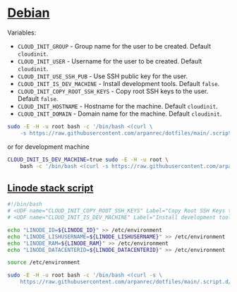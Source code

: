 # [Debian](/.script.d/debian-cloudinit.sh)

Variables:

* `CLOUD_INIT_GROUP` - Group name for the user to be created. Default `cloudinit`.
* `CLOUD_INIT_USER` - Username for the user to be created. Default `cloudinit`.
* `CLOUD_INIT_USE_SSH_PUB` - Use SSH public key for the user.
* `CLOUD_INIT_IS_DEV_MACHINE` - Install development tools. Default `false`.
* `CLOUD_INIT_COPY_ROOT_SSH_KEYS` - Copy root SSH keys to the user. Default `false`.
* `CLOUD_INIT_HOSTNAME` - Hostname for the machine. Default `cloudinit`.
* `CLOUD_INIT_DOMAIN` - Domain name for the machine. Default `cloudinit`.

```bash
sudo -E -H -u root bash -c '/bin/bash <(curl \
    -s https://raw.githubusercontent.com/arpanrec/dotfiles/main/.script.d/debian-cloudinit.sh)'
```

or for development machine

```bash
CLOUD_INIT_IS_DEV_MACHINE=true sudo -E -H -u root \
    bash -c '/bin/bash <(curl -s https://raw.githubusercontent.com/arpanrec/dotfiles/main/.script.d/debian-cloudinit.sh)'
```

## [Linode stack script](https://cloud.linode.com/stackscripts/1164660)

```bash
#!/bin/bash
# <UDF name="CLOUD_INIT_COPY_ROOT_SSH_KEYS" Label="Copy Root SSH Keys to current user" oneOf="true,false" default="true"/>
# <UDF name="CLOUD_INIT_IS_DEV_MACHINE" Label="Install development tool chain" oneOf="true,false" default="false"/>

echo "LINODE_ID=${LINODE_ID}" >> /etc/environment
echo "LINODE_LISHUSERNAME=${LINODE_LISHUSERNAME}" >> /etc/environment
echo "LINODE_RAM=${LINODE_RAM}" >> /etc/environment
echo "LINODE_DATACENTERID=${LINODE_DATACENTERID}" >> /etc/environment

source /etc/environment

sudo -E -H -u root bash -c '/bin/bash <(curl -s \
    https://raw.githubusercontent.com/arpanrec/dotfiles/main/.script.d/debian-cloudinit.sh)'

```
